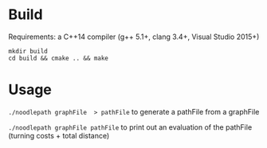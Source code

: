 # Build
Requirements: a C++14 compiler (g++ 5.1+, clang 3.4+, Visual Studio 2015+)

```
mkdir build
cd build && cmake .. && make
```

# Usage

`./noodlepath graphFile  > pathFile` to generate a pathFile from a graphFile

`./noodlepath graphFile pathFile` to print out an evaluation of the pathFile (turning costs + total distance) 
